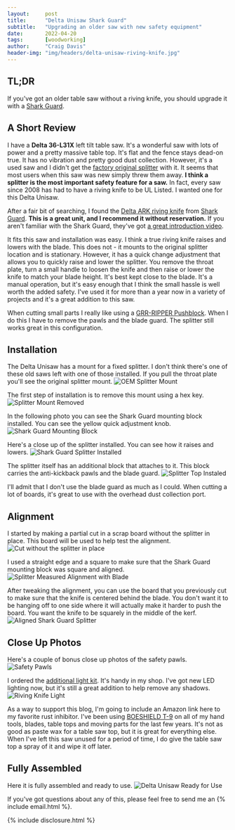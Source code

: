 ```yaml
---
layout:     post
title:      "Delta Unisaw Shark Guard"
subtitle:   "Upgrading an older saw with new safety equipment"
date:       2022-04-20
tags:       [woodworking]
author:     "Craig Davis"
header-img: "img/headers/delta-unisaw-riving-knife.jpg"
---
```


## TL;DR

If you've got an older table saw without a riving knife, you should upgrade it with a [Shark Guard][shark].

## A Short Review

I have a **Delta 36-L31X** left tilt table saw. It's a wonderful saw with lots of power and a pretty massive table top. It's flat and the fence stays dead-on true. It has no vibration and pretty good dust collection. However, it's a used saw and I didn't get the [factory original splitter][manual] with it. It seems that most users when this saw was new simply threw them away. **I think a splitter is the most important safety feature for a saw.** In fact, every saw since 2008 has had to have a riving knife to be UL Listed. I wanted one for this Delta Unisaw.

After a fair bit of searching, I found the [Delta ARK riving knife][ark] from [Shark Guard][shark]. **This is a great unit, and I recommend it without reservation.** If you aren't familiar with the Shark Guard, they've got [a great introduction video][intro].

It fits this saw and installation was easy. I think a true riving knife raises and lowers with the blade. This does not - it mounts to the original splitter location and is stationary. However, it has a quick change adjustment that allows you to quickly raise and lower the splitter. You remove the throat plate, turn a small handle to loosen the knife and then raise or lower the knife to match your blade height. It's best kept close to the blade. It's a manual operation, but it's easy enough that I think the small hassle is well worth the added safety. I've used it for more than a year now in a variety of projects and it's a great addition to this saw.

When cutting small parts I really like using a [GRR-RIPPER Pushblock][gripper]. When I do this I have to remove the pawls and the blade guard. The splitter still works great in this configuration.


## Installation

The Delta Unisaw has a mount for a fixed splitter. I don't think there's one of these old saws left with one of those installed. If you pull the throat plate you'll see the original splitter mount.
![OEM Splitter Mount](/img/posts/delta-unisaw-riving-knife/2-oem-splitter-mount.jpg)


The first step of installation is to remove this mount using a hex key.
![Splitter Mount Removed](/img/posts/delta-unisaw-riving-knife/3-splitter-mount-removed.jpg)


In the following photo you can see the Shark Guard mounting block installed. You can see the yellow quick adjustment knob.
![Shark Guard Mounting Block](/img/posts/delta-unisaw-riving-knife/4-mounting-block.jpg)


Here's a close up of the splitter installed. You can see how it raises and lowers. 
![Shark Guard Splitter Installed](/img/posts/delta-unisaw-riving-knife/5-splitter-installed.jpg)


The splitter itself has an additional block that attaches to it. This block carries the anti-kickback pawls and the blade guard.
![Splitter Top Instaled](/img/posts/delta-unisaw-riving-knife/6-splitter-top.jpg)

I'll admit that I don't use the blade guard as much as I could. When cutting a lot of boards, it's great to use with the overhead dust collection port. 

## Alignment

I started by making a partial cut in a scrap board without the splitter in place. This board will be used to help test the alignment.
![Cut without the splitter in place](/img/posts/delta-unisaw-riving-knife/7-cut-without-splitter.jpg)

I used a straight edge and a square to make sure that the Shark Guard mounting block was square and aligned.
![Splitter Measured Alignment with Blade](/img/posts/delta-unisaw-riving-knife/12-alignment.jpg)


After tweaking the alignment, you can use the board that you previously cut to make sure that the knife is centered behind the blade. You don't want it to be hanging off to one side where it will actually make it harder to push the board. You want the knife to be squarely in the middle of the kerf.
![Aligned Shark Guard Splitter](/img/posts/delta-unisaw-riving-knife/9-aligned-splitter.jpg)

## Close Up Photos

Here's a couple of bonus close up photos of the safety pawls.
![Safety Pawls](/img/posts/delta-unisaw-riving-knife/10-safety-pawls.jpg)


I ordered the [additional light kit][light]. It's handy in my shop. I've got new LED lighting now, but it's still a great addition to help remove any shadows.
![Riving Knife Light](/img/posts/delta-unisaw-riving-knife/11-riving-knife-light.jpg)

As a way to support this blog, I'm going to include an Amazon link here to my favorite rust inhibitor. I've been using [BOESHIELD T-9][t9] on all of my hand tools, blades, table tops and moving parts for the last few years. It's not as good as paste wax for a table saw top, but it is great for everything else. When I've left this saw unused for a period of time, I do give the table saw top a spray of it and wipe it off later.


## Fully Assembled

Here it is fully assembled and ready to use.
![Delta Unisaw Ready for Use](/img/posts/delta-unisaw-riving-knife/13-delta-table-saw.jpg)


If you've got questions about any of this, please feel free to send me an {% include email.html %}.

{% include disclosure.html %}


[shark]: https://www.thesharkguard.com/
[ark]: https://www.thesharkguard.com/product/delta-ark-package/
[intro]: https://www.youtube.com/watch?v=dD_fkIStTo0&ab_channel=SharkGuard
[youtube]: https://www.youtube.com/watch?v=QBQoqYnK2Es&ab_channel=ToolMetrix
[manual]: https://www.manualslib.com/manual/39485/Delta-Unisaw-36-L31.html?page=19#manual
[light]: https://www.thesharkguard.com/product/light-kits-2/
[gripper]: https://www.amazon.com/GRR-RIPPER-Pushblock-Router-Jointers-MICROJIG/dp/B001I9UNWC?&linkCode=ll1&tag=there4io-20&linkId=c138c6aacb774c2d3302f8ecaec2f7ff&language=en_US&ref_=as_li_ss_tl
[t9]: https://www.amazon.com/BOESHIELD-Corrosion-Protection-Waterproof-Lubrication/dp/B001447PEK?&linkCode=ll1&tag=there4io-20&linkId=c702b810234b94164d7c2828dc4244af&language=en_US&ref_=as_li_ss_tl
